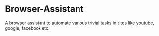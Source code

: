 # Browser-Assistant

A browser assistant to automate various trivial tasks in sites like youtube, google, facebook etc.
